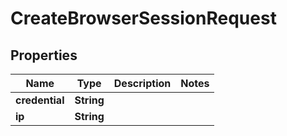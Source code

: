 

# CreateBrowserSessionRequest


## Properties

| Name | Type | Description | Notes |
|------------ | ------------- | ------------- | -------------|
|**credential** | **String** |  |  |
|**ip** | **String** |  |  |



